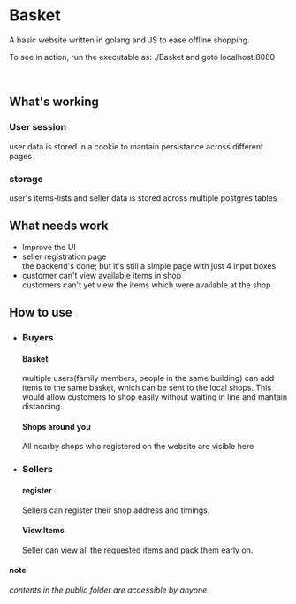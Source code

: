 <h1>Basket </h1>  
A basic website written in golang and JS to ease offline shopping.

To see in action, run the executable as: ./Basket and goto localhost:8080

<br>
<h2>What's working</h2>
<h3>User session</h3>
user data is stored in a cookie to mantain persistance across different pages
<h3>storage</h3>
user's items-lists and seller data is stored across multiple postgres tables
<h2>What needs work</h2>

<ul>
    <li>Improve the UI</li>
    <li>seller registration page</li>
        the backend's done; but it's still a simple page with just 4 input boxes
    <li>customer can't view available items in shop</li>
        customers can't yet view the items which were available at the shop

</ul>
<h2>How to use</h2>
<ul>
    <li> <h3> Buyers </h3> </li>
    <h4>Basket</h4>
    <p>
    multiple users(family members, people in the same building) can add items to the
    same basket, which can be sent to the local shops. This would allow customers to shop easily without waiting in line and mantain distancing.
    </p>
    <h4>Shops around you</h4>
    <p>All nearby shops who registered on the website are visible here</p>
    <li> <h3> Sellers </h3> </li>
    <h4> register </h4>
    Sellers can register their shop address and timings.
    <h4>
    View Items
    </h4>
    Seller can view all the requested items and pack them early on.
    </ul>
<h4>note</h4>

<i>contents in the public folder are accessible by anyone<i>
